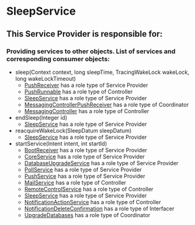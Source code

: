# SleepService
## This Service Provider is responsible for:
### Providing services to other objects. List of services and corresponding consumer objects: 
* sleep(Context context, long sleepTime, TracingWakeLock wakeLock, long wakeLockTimeout)
	* [PushReceiver](../ServiceProviders/PushReceiver.md) has a role type of Service Provider
	* [PushRunnable](../Controllers/PushRunnable.md) has a role type of Controller
	* [SleepService](../ServiceProviders/SleepService.md) has a role type of Service Provider
	* [MessagingControllerPushReceiver](../Coordinators/MessagingControllerPushReceiver.md) has a role type of Coordinator
	* [MessagingController](../Controllers/MessagingController.md) has a role type of Controller
* endSleep(Integer id)
	* [SleepService](../ServiceProviders/SleepService.md) has a role type of Service Provider
* reacquireWakeLock(SleepDatum sleepDatum)
	* [SleepService](../ServiceProviders/SleepService.md) has a role type of Service Provider
* startService(Intent intent, int startId)
	* [BootReceiver](../ServiceProviders/BootReceiver.md) has a role type of Service Provider
	* [CoreService](../ServiceProviders/CoreService.md) has a role type of Service Provider
	* [DatabaseUpgradeService](../ServiceProviders/DatabaseUpgradeService.md) has a role type of Service Provider
	* [PollService](../ServiceProviders/PollService.md) has a role type of Service Provider
	* [PushService](../ServiceProviders/PushService.md) has a role type of Service Provider
	* [MailService](../Controllers/MailService.md) has a role type of Controller
	* [RemoteControlService](../Controllers/RemoteControlService.md) has a role type of Controller
	* [SleepService](../ServiceProviders/SleepService.md) has a role type of Service Provider
	* [NotificationActionService](../Controllers/NotificationActionService.md) has a role type of Controller
	* [NotificationDeleteConfirmation](../Interfacers/NotificationDeleteConfirmation.md) has a role type of Interfacer
	* [UpgradeDatabases](../Coordinators/UpgradeDatabases.md) has a role type of Coordinator
